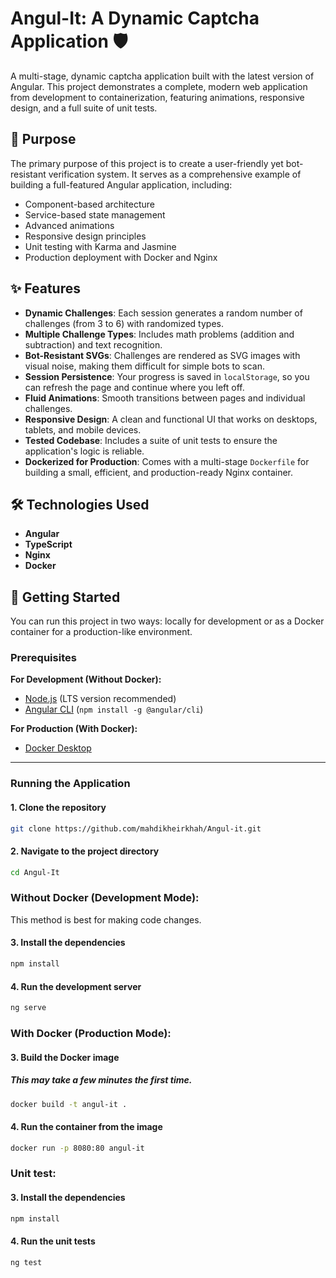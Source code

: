 # Angul-It: A Dynamic Captcha Application 🛡️

A multi-stage, dynamic captcha application built with the latest version of Angular. This project demonstrates a complete, modern web application from development to containerization, featuring animations, responsive design, and a full suite of unit tests.



## 🎯 Purpose

The primary purpose of this project is to create a user-friendly yet bot-resistant verification system. It serves as a comprehensive example of building a full-featured Angular application, including:
-   Component-based architecture
-   Service-based state management
-   Advanced animations
-   Responsive design principles
-   Unit testing with Karma and Jasmine
-   Production deployment with Docker and Nginx

## ✨ Features

* **Dynamic Challenges**: Each session generates a random number of challenges (from 3 to 6) with randomized types.
* **Multiple Challenge Types**: Includes math problems (addition and subtraction) and text recognition.
* **Bot-Resistant SVGs**: Challenges are rendered as SVG images with visual noise, making them difficult for simple bots to scan.
* **Session Persistence**: Your progress is saved in `localStorage`, so you can refresh the page and continue where you left off.
* **Fluid Animations**: Smooth transitions between pages and individual challenges.
* **Responsive Design**: A clean and functional UI that works on desktops, tablets, and mobile devices.
* **Tested Codebase**: Includes a suite of unit tests to ensure the application's logic is reliable.
* **Dockerized for Production**: Comes with a multi-stage `Dockerfile` for building a small, efficient, and production-ready Nginx container.

## 🛠️ Technologies Used

* **Angular**
* **TypeScript**
* **Nginx**
* **Docker**

## 🚀 Getting Started

You can run this project in two ways: locally for development or as a Docker container for a production-like environment.

### Prerequisites

**For Development (Without Docker):**
* [Node.js](https://nodejs.org/) (LTS version recommended)
* [Angular CLI](https://angular.dev/cli) (`npm install -g @angular/cli`)

**For Production (With Docker):**
* [Docker Desktop](https://www.docker.com/products/docker-desktop/)

---
### Running the Application


#### 1. Clone the repository
```bash
git clone https://github.com/mahdikheirkhah/Angul-it.git
```
#### 2. Navigate to the project directory
```bash
cd Angul-It
```

### Without Docker (Development Mode):
This method is best for making code changes.

#### 3. Install the dependencies
```bash
npm install
```

#### 4. Run the development server
```bash
ng serve
```

### With Docker (Production Mode):

#### 3. Build the Docker image
##### This may take a few minutes the first time.
```bash
docker build -t angul-it .
```

#### 4. Run the container from the image
```bash
docker run -p 8080:80 angul-it
```

### Unit test:

#### 3. Install the dependencies
```bash
npm install
```

#### 4. Run the unit tests
```bash
ng test
```

